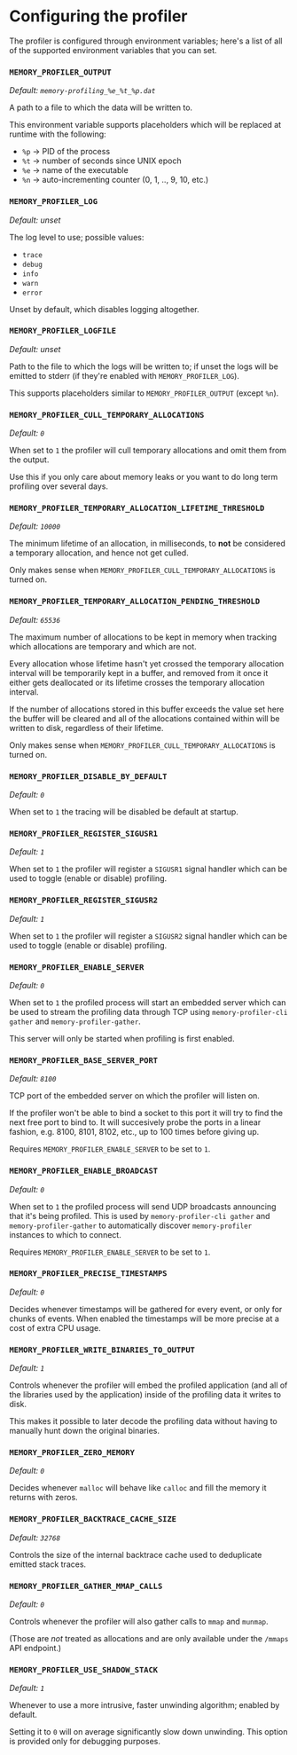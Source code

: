 # Configuring the profiler

The profiler is configured through environment variables; here's a list of all of the
supported environment variables that you can set.

### `MEMORY_PROFILER_OUTPUT`

*Default: `memory-profiling_%e_%t_%p.dat`*

A path to a file to which the data will be written to.

This environment variable supports placeholders which will be replaced at
runtime with the following:
   * `%p` -> PID of the process
   * `%t` -> number of seconds since UNIX epoch
   * `%e` -> name of the executable
   * `%n` -> auto-incrementing counter (0, 1, .., 9, 10, etc.)

### `MEMORY_PROFILER_LOG`

*Default: unset*

The log level to use; possible values:
   * `trace`
   * `debug`
   * `info`
   * `warn`
   * `error`

Unset by default, which disables logging altogether.

### `MEMORY_PROFILER_LOGFILE`

*Default: unset*

Path to the file to which the logs will be written to; if unset the logs will
be emitted to stderr (if they're enabled with `MEMORY_PROFILER_LOG`).

This supports placeholders similar to `MEMORY_PROFILER_OUTPUT` (except `%n`).

### `MEMORY_PROFILER_CULL_TEMPORARY_ALLOCATIONS`

*Default: `0`*

When set to `1` the profiler will cull temporary allocations
and omit them from the output.

Use this if you only care about memory leaks or you want
to do long term profiling over several days.

### `MEMORY_PROFILER_TEMPORARY_ALLOCATION_LIFETIME_THRESHOLD`

*Default: `10000`*

The minimum lifetime of an allocation, in milliseconds, to **not** be
considered a temporary allocation, and hence not get culled.

Only makes sense when `MEMORY_PROFILER_CULL_TEMPORARY_ALLOCATIONS` is turned on.

### `MEMORY_PROFILER_TEMPORARY_ALLOCATION_PENDING_THRESHOLD`

*Default: `65536`*

The maximum number of allocations to be kept in memory when tracking which
allocations are temporary and which are not.

Every allocation whose lifetime hasn't yet crossed the temporary allocation interval
will be temporarily kept in a buffer, and removed from it once it either gets deallocated
or its lifetime crosses the temporary allocation interval.

If the number of allocations stored in this buffer exceeds the value set here the buffer will be
cleared and all of the allocations contained within will be written to disk, regardless of their lifetime.

Only makes sense when `MEMORY_PROFILER_CULL_TEMPORARY_ALLOCATIONS` is turned on.

### `MEMORY_PROFILER_DISABLE_BY_DEFAULT`

*Default: `0`*

When set to `1` the tracing will be disabled be default at startup.

### `MEMORY_PROFILER_REGISTER_SIGUSR1`

*Default: `1`*

When set to `1` the profiler will register a `SIGUSR1` signal handler
which can be used to toggle (enable or disable) profiling.

### `MEMORY_PROFILER_REGISTER_SIGUSR2`

*Default: `1`*

When set to `1` the profiler will register a `SIGUSR2` signal handler
which can be used to toggle (enable or disable) profiling.

### `MEMORY_PROFILER_ENABLE_SERVER`

*Default: `0`*

When set to `1` the profiled process will start an embedded server which can
be used to stream the profiling data through TCP using `memory-profiler-cli gather` and `memory-profiler-gather`.

This server will only be started when profiling is first enabled.

### `MEMORY_PROFILER_BASE_SERVER_PORT`

*Default: `8100`*

TCP port of the embedded server on which the profiler will listen on.

If the profiler won't be able to bind a socket to this port it will
try to find the next free port to bind to. It will succesively probe
the ports in a linear fashion, e.g. 8100, 8101, 8102, etc.,
up to 100 times before giving up.

Requires `MEMORY_PROFILER_ENABLE_SERVER` to be set to `1`.

### `MEMORY_PROFILER_ENABLE_BROADCAST`

*Default: `0`*

When set to `1` the profiled process will send UDP broadcasts announcing that
it's being profiled. This is used by `memory-profiler-cli gather` and `memory-profiler-gather`
to automatically discover `memory-profiler` instances to which to connect.

Requires `MEMORY_PROFILER_ENABLE_SERVER` to be set to `1`.

### `MEMORY_PROFILER_PRECISE_TIMESTAMPS`

*Default: `0`*

Decides whenever timestamps will be gathered for every event, or only for chunks of events.
When enabled the timestamps will be more precise at a cost of extra CPU usage.

### `MEMORY_PROFILER_WRITE_BINARIES_TO_OUTPUT`

*Default: `1`*

Controls whenever the profiler will embed the profiled application (and all of the libraries
used by the application) inside of the profiling data it writes to disk.

This makes it possible to later decode the profiling data without having to manually
hunt down the original binaries.

### `MEMORY_PROFILER_ZERO_MEMORY`

*Default: `0`*

Decides whenever `malloc` will behave like `calloc` and fill the memory it returns with zeros.

### `MEMORY_PROFILER_BACKTRACE_CACHE_SIZE`

*Default: `32768`*

Controls the size of the internal backtrace cache used to deduplicate emitted stack traces.

### `MEMORY_PROFILER_GATHER_MMAP_CALLS`

*Default: `0`*

Controls whenever the profiler will also gather calls to `mmap` and `munmap`.

(Those are *not* treated as allocations and are only available under the `/mmaps` API endpoint.)

### `MEMORY_PROFILER_USE_SHADOW_STACK`

*Default: `1`*

Whenever to use a more intrusive, faster unwinding algorithm; enabled by default.

Setting it to `0` will on average significantly slow down unwinding. This option
is provided only for debugging purposes.
